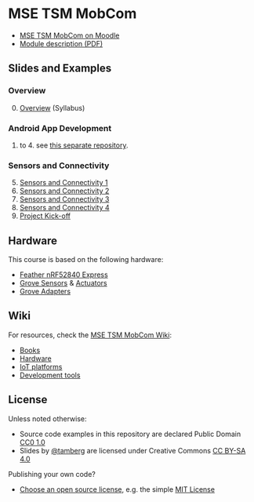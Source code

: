 # MSE TSM MobCom
* [MSE TSM MobCom on Moodle](https://moodle.msengineering.ch/course/view.php?id=1451)
* [Module description (PDF)](https://moodle.msengineering.ch/mod/url/view.php?id=102520)

## Slides and Examples
### Overview
0. [Overview](00/README.md) (Syllabus)

### Android App Development
1. to 4. see [this separate repository](https://github.com/Fiedler01/TSM-MobCom-HS20).

### Sensors and Connectivity
5. [Sensors and Connectivity 1](05/README.md)
6. [Sensors and Connectivity 2](06/README.md)
7. [Sensors and Connectivity 3](07/README.md)
8. [Sensors and Connectivity 4](08/README.md)
9. [Project Kick-off](09/README.md)

## Hardware
This course is based on the following hardware:

* [Feather nRF52840 Express](./../../wiki/Feather-nRF52840-Express)
* [Grove Sensors](./../../wiki/Grove-Sensors) & [Actuators](./../../wiki/Grove-Actuators)
* [Grove Adapters](./../../wiki/Grove-Adapters)

## Wiki
For resources, check the [MSE TSM MobCom Wiki](https://github.com/tamberg/mse-tsm-mobcom/wiki):

* [Books](https://github.com/tamberg/mse-tsm-mobcom/wiki/IoT-Books)
* [Hardware](https://github.com/tamberg/mse-tsm-mobcom/wiki#hardware)
* [IoT platforms](https://github.com/tamberg/mse-tsm-mobcom/wiki#iot-platforms)
* [Development tools](https://github.com/tamberg/mse-tsm-mobcom/wiki#development-tools)

## License

Unless noted otherwise:

* Source code examples in this repository are declared Public Domain [CC0 1.0](https://creativecommons.org/publicdomain/zero/1.0/)
* Slides by [@tamberg](https://twitter.com/tamberg) are licensed under Creative Commons [CC BY-SA 4.0](https://creativecommons.org/licenses/by-sa/4.0/)

Publishing your own code?

* [Choose an open source license](https://choosealicense.com/), e.g. the simple [MIT License](https://choosealicense.com/licenses/mit/)
